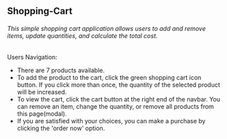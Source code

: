 ## Shopping-Cart

###### This simple shopping cart application allows users to add and remove items, update quantities, and calculate the total cost.

Users Navigation:

* There are 7 products available.
* To add the product to the cart, click the green shopping cart icon button.  If you click more than once, the quantity of the selected product will be increased.
* To view the cart, click the cart button at the right end of the navbar. You can remove an item, change the quantity, or remove all products from this page(modal).
* If you are satisfied with your choices, you can make a purchase by clicking the 'order now' option.
